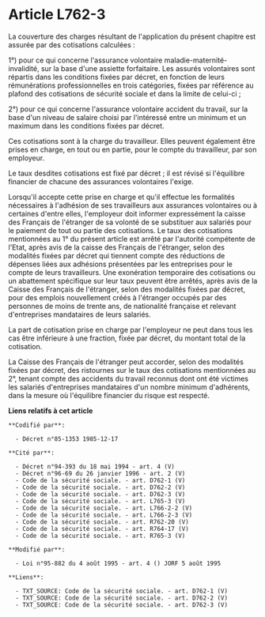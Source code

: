 # Article L762-3

La couverture des charges résultant de l'application du présent chapitre est assurée par des cotisations calculées : 

1°) pour ce qui concerne l'assurance volontaire maladie-maternité-invalidité, sur la base d'une assiette forfaitaire. Les
assurés volontaires sont répartis dans les conditions fixées par décret, en fonction de leurs rémunérations professionnelles
en trois catégories, fixées par référence au plafond des cotisations de sécurité sociale et dans la limite de celui-ci ; 

2°) pour ce qui concerne l'assurance volontaire accident du travail, sur la base d'un niveau de salaire choisi par
l'intéressé entre un minimum et un maximum dans les conditions fixées par décret. 

Ces cotisations sont à la charge du travailleur. Elles peuvent également être prises en charge, en tout ou en partie, pour le
compte du travailleur, par son employeur. 

Le taux desdites cotisations est fixé par décret ; il est révisé si l'équilibre financier de chacune des assurances
volontaires l'exige. 

Lorsqu'il accepte cette prise en charge et qu'il effectue les formalités nécessaires à l'adhésion de ses travailleurs aux
assurances volontaires ou à certaines d'entre elles, l'employeur doit informer expressément la caisse des Français de
l'étranger de sa volonté de se substituer aux salariés pour le paiement de tout ou partie des cotisations. Le taux des
cotisations mentionnées au 1° du présent article est arrêté par l'autorité compétente de l'Etat, après avis de la caisse des
Français de l'étranger, selon des modalités fixées par décret qui tiennent compte des réductions de dépenses liées aux
adhésions présentées par les entreprises pour le compte de leurs travailleurs. Une exonération temporaire des cotisations ou
un abattement spécifique sur leur taux peuvent être arrêtés, après avis de la Caisse des Français de l'étranger, selon des
modalités fixées par décret, pour des emplois nouvellement créés à l'étranger occupés par des personnes de moins de trente
ans, de nationalité française et relevant d'entreprises mandataires de leurs salariés. 

La part de cotisation prise en charge par l'employeur ne peut dans tous les cas être inférieure à une fraction, fixée par
décret, du montant total de la cotisation. 

La Caisse des Français de l'étranger peut accorder, selon des modalités fixées par décret, des ristournes sur le taux des
cotisations mentionnées au 2°, tenant compte des accidents du travail reconnus dont ont été victimes les salariés
d'entreprises mandataires d'un nombre minimum d'adhérents, dans la mesure où l'équilibre financier du risque est respecté.

**Liens relatifs à cet article**

	**Codifié par**:

	  - Décret n°85-1353 1985-12-17

	**Cité par**:

	  - Décret n°94-393 du 18 mai 1994 - art. 4 (V)
	  - Décret n°96-69 du 26 janvier 1996 - art. 2 (V)
	  - Code de la sécurité sociale. - art. D762-1 (V)
	  - Code de la sécurité sociale. - art. D762-2 (V)
	  - Code de la sécurité sociale. - art. D762-3 (V)
	  - Code de la sécurité sociale. - art. L765-3 (V)
	  - Code de la sécurité sociale. - art. L766-2-2 (V)
	  - Code de la sécurité sociale. - art. L766-2-3 (V)
	  - Code de la sécurité sociale. - art. R762-20 (V)
	  - Code de la sécurité sociale. - art. R764-17 (V)
	  - Code de la sécurité sociale. - art. R765-3 (V)

	**Modifié par**:

	  - Loi n°95-882 du 4 août 1995 - art. 4 () JORF 5 août 1995

	**Liens**:

	  - TXT_SOURCE: Code de la sécurité sociale. - art. D762-1 (V)
	  - TXT_SOURCE: Code de la sécurité sociale. - art. D762-2 (V)
	  - TXT_SOURCE: Code de la sécurité sociale. - art. D762-3 (V)
